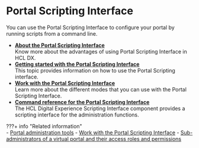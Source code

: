 # Portal Scripting Interface

You can use the Portal Scripting Interface to configure your portal by running scripts from a command line.

-   **[About the Portal Scripting Interface](adpsiabt.md)**  
Know more about the advantages of using Portal Scripting Interface in HCL DX. 
-   **[Getting started with the Portal Scripting Interface](getting_started_with_psi/index.md)**  
This topic provides information on how to use the Portal Scripting interface.
-   **[Work with the Portal Scripting Interface](adpsitsk.md)**  
Learn more about the different modes that you can use with the Portal Scripting Interface.
-   **[Command reference for the Portal Scripting Interface](command_ref_psi/index.md)**  
The HCL Digital Experience Scripting Interface component provides a scripting interface for the administration functions.


???+ info "Related information"  
    -   [Portal administration tools](../../portal_admin_tools/index.md)
    -   [Work with the Portal Scripting Interface](../../portal_admin_tools/portal_scripting_interface/adpsitsk.md)
    -   [Sub-administrators of a virtual portal and their access roles and permissions](../../../../build_sites/virtual_portal/vp_planning/vp_roles/advppln_roles_subadm.md)

